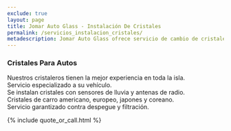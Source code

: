 ```yaml
---
exclude: true
layout: page
title: Jomar Auto Glass - Instalación De Cristales
permalink: /servicios_instalacion_cristales/
metadescription: Jomar Auto Glass ofrece servicio de cambio de cristales en Puerto Rico y Vieques. Con los mejores precios, servicio garantizado a domicilio.
---
```


<h3>Cristales Para Autos</h3>

Nuestros cristaleros tienen la mejor experiencia en toda la isla.<br/>
Servicio especializado a su vehículo.<br/>
Se instalan cristales con sensores de lluvia y antenas de radio.<br/>
Cristales de carro americano, europeo, japones y coreano.<br/>
Servicio garantizado contra despegue y filtración.<br/>

{% include quote_or_call.html %}
